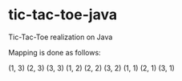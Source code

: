 # tic-tac-toe-java
Tic-Tac-Toe realization on Java

Mapping is done as follows: 

(1, 3) (2, 3) (3, 3)
(1, 2) (2, 2) (3, 2)
(1, 1) (2, 1) (3, 1)
